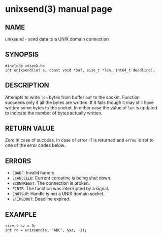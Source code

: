 # unixsend(3) manual page

## NAME

unixsend - send data to a UNIX domain connection

## SYNOPSIS

```
#include <dsock.h>
int unixsend(int s, const void *buf, size_t *len, int64_t deadline);
```

## DESCRIPTION

Attempts to write `len` bytes from buffer `buf` to the socket. Function succeeds only if all the bytes are written. If it fails though it may still have written some bytes to the socket. In either case the value of `len` is updated to indicate the number of bytes actually written.

## RETURN VALUE

Zero in case of success. In case of error -1 is returned and `errno` is set to one of the error codes below.

## ERRORS

* `EBADF`: Invalid handle.
* `ECANCELED`: Current coroutine is being shut down.
* `ECONNRESET`: The connection is broken.
* `EINTR`: The function was interrupted by a signal.
* `ENOTSUP`: Handle is not a UNIX domain socket.
* `ETIMEDOUT`: Deadline expired.

## EXAMPLE

```
size_t sz = 3;
int rc = unixsend(s, "ABC", &sz, -1);
```

